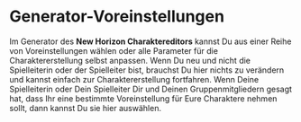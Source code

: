 # Generator-Voreinstellungen

Im Generator des **New Horizon Charaktereditors** kannst Du aus einer Reihe von <hl>Voreinstellungen</hl> wählen oder alle Parameter für die Charaktererstellung selbst anpassen. Wenn Du neu und nicht die Spielleiterin oder der Spielleiter bist, brauchst Du hier nichts zu verändern und kannst einfach zur Charaktererstellung fortfahren. Wenn Deine Spielleiterin oder Dein Spielleiter Dir und Deinen Gruppenmitgliedern gesagt hat, dass Ihr eine bestimmte Voreinstellung für Eure Charaktere nehmen sollt, dann kannst Du sie hier auswählen.